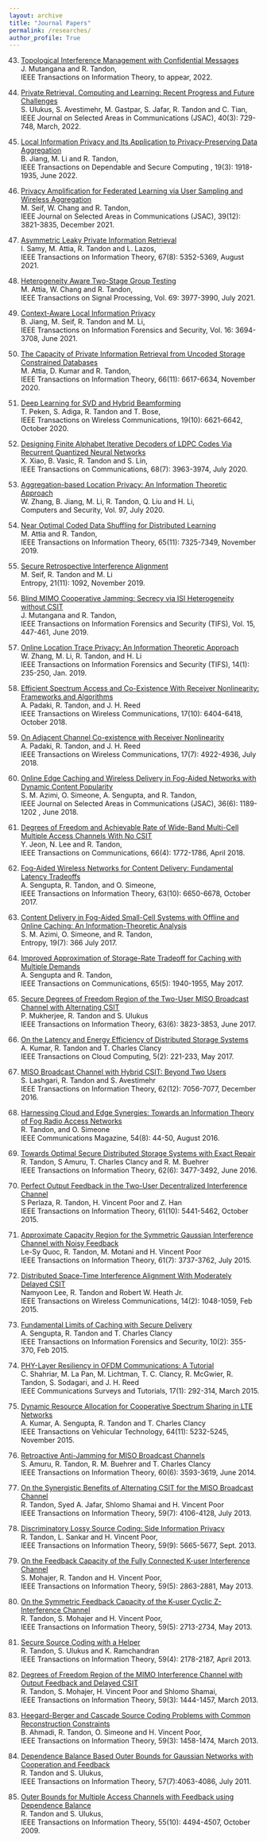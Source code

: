 ```yaml
---
layout: archive
title: "Journal Papers"
permalink: /researches/
author_profile: True
---
```



43. <a  href="https://ieeexplore.ieee.org/stamp/stamp.jsp?arnumber=9807353"> Topological Interference Management with Confidential Messages  </a> </b>
<br>J. Mutangana and R. Tandon,
<br>IEEE Transactions on Information Theory, to appear, 2022.


42. <a  href="https://ieeexplore.ieee.org/stamp/stamp.jsp?arnumber=9715264"> Private Retrieval, Computing and Learning: Recent Progress and Future Challenges </a> </b>
<br>S. Ulukus, S. Avestimehr, M. Gastpar, S. Jafar, R. Tandon and C. Tian,
<br>IEEE Journal on Selected Areas in Communications (JSAC), 40(3): 729-748, March, 2022.


41. <a  href="https://ieeexplore.ieee.org/stamp/stamp.jsp?tp=&arnumber=9275316"> Local Information Privacy and Its Application to Privacy-Preserving Data Aggregation</a> </b>
<br>B. Jiang, M. Li and R. Tandon,
<br>IEEE Transactions on Dependable and Secure Computing , 19(3): 1918-1935, June 2022.


40. <a href="https://ieeexplore.ieee.org/stamp/stamp.jsp?arnumber=9562556"> Privacy Amplification for Federated Learning via User Sampling and Wireless Aggregation</a> </b> 
<br>M. Seif, W. Chang and R. Tandon,
<br>IEEE Journal on Selected Areas in Communications (JSAC), 39(12): 3821-3835, December 2021.


39. <a href="https://ieeexplore.ieee.org/stamp/stamp.jsp?arnumber=9445017"> Asymmetric Leaky Private Information Retrieval</a> </b> 
<br>I. Samy, M. Attia, R. Tandon and L. Lazos,
<br>IEEE Transactions on Information Theory, 67(8): 5352-5369, August 2021.


38. <a href="https://ieeexplore.ieee.org/stamp/stamp.jsp?tp=&arnumber=9472951">Heterogeneity Aware Two-Stage Group Testing</a> </b> 
<br>M. Attia, W. Chang and R. Tandon,
<br>IEEE Transactions on Signal Processing, Vol. 69: 3977-3990, July 2021.


37. <a href="https://ieeexplore-ieee-org.ezproxy3.library.arizona.edu/stamp/stamp.jsp?tp=&arnumber=9448019">Context-Aware Local Information Privacy</a> </b> 
<br>B. Jiang, M. Seif, R. Tandon and M. Li,
<br>IEEE Transactions on Information Forensics and Security, Vol. 16: 3694-3708, June 2021.


36. <a href="https://ieeexplore-ieee-org.ezproxy3.library.arizona.edu/stamp/stamp.jsp?tp=&arnumber=9189813">The Capacity of Private Information Retrieval from Uncoded Storage Constrained Databases</a> </b> 
<br>M. Attia, D. Kumar and R. Tandon,
<br>IEEE Transactions on Information Theory, 66(11): 6617-6634, November 2020.


35. <a href="https://ieeexplore-ieee-org.ezproxy3.library.arizona.edu/stamp/stamp.jsp?tp=&arnumber=9130130">Deep Learning for SVD and Hybrid Beamforming</a> </b> 
<br>T. Peken, S. Adiga, R. Tandon and T. Bose,
<br>IEEE Transactions on Wireless Communications, 19(10): 6621-6642, October 2020.


34. <a href="https://ieeexplore.ieee.org/stamp/stamp.jsp?tp=&arnumber=9057584">Designing Finite Alphabet Iterative Decoders of LDPC Codes Via Recurrent Quantized Neural Networks</a> </b> 
<br>X. Xiao, B. Vasic, R. Tandon and S. Lin,
<br>IEEE Transactions on Communications, 68(7): 3963-3974, July 2020.


33. <a href="https://pdf.sciencedirectassets.com/271887/1-s2.0-S0167404820X00083/1-s2.0-S0167404820302297/main.pdf?X-Amz-Security-Token=IQoJb3JpZ2luX2VjEKn%2F%2F%2F%2F%2F%2F%2F%2F%2F%2FwEaCXVzLWVhc3QtMSJGMEQCIGXvzAuHZaOVry8zeQJHNmwiFMWd4RRhaweq50naa9PhAiAGe5uQ3823uGXHiruOAKhY2HNC4qoCWoOpD5LzSVNd5iq7BQjC%2F%2F%2F%2F%2F%2F%2F%2F%2F%2F8BEAUaDDA1OTAwMzU0Njg2NSIM2Ue8ZiLM%2F%2Fui0DYtKo8FO5Epr4yzaLWMJDG0UoBU8xymmfB5CEQpZtgYvUxSi9XvciaGQ1WO6fQSX6mnOZeclrN14p9EXXZsSJt4IvkEXMxs0naJ2NTPFJ5m%2BvWNw%2BSzsLUsIR4673hi559BAwX%2FwOIQUDOA7NXPceU4yXQCQHZpa7uEje%2BAYN3ZSZR%2FALMi%2BSa43h5vkPOlODdvrtfnJhuuJNE3%2Fmu%2B8w4LgCmbQllJX1ptKXIU6%2Fu3H5yj9g04DRkdaAGuEjzi%2F9ieIRIuOC9jINRr8Qd1%2FvK%2BH4z16%2F%2FSjHr%2FklfTqZQAiiEvglTyF4CwHkizdiM%2FsaKwATvITk73s8KzXeUmb%2FKfdAmlJGQejsVsivlpdh347hHl5FfriYhRvoIFR7lool%2FOc%2F0t0QIf8XvayJXxBkrXuDKJByg1zhuE%2FkgR9xSCzfz6nHq%2F3Sxy2qC4UGrePVCFTLyo%2FbgIiR1MQ6hzrry%2BVd7p4hG0dlXlcyQy2NkOsa3h5C2HCQHcyKsoiuDTSWV2KNEEk1QCUG%2FDiV1QTLgkjFm0J7ybJ9V5uEEUeAVlg1bFNajvQvkSXaiEKp8wg9zEumE9U8mHKH%2F%2F6pg0OE10dgeMRHRvmRLJgwEfCzrGftO4fR6SCmFbUTMsGOXwCmMP8SWo63dP3e80y6yIyO70CwWgMwETR52p5rua16o38307ollEYVk7cB0Eq2qQsxtiuKAONoGsJbwJkpBjCM%2BvoL4s5sr4CT8l6AwBwNL4qd%2BQyzzvCYpktWXKK6p%2BdrnOWV5ETJDkWqyzslyfJRXL6T7BY9URKwfXeZKIMo6dMCTHCLHpDu9EcI9YSsRo6D7zSD6xtDB9XNTnCjVSieeipai7sT5SJVKG9BCy%2B1ygJF8v0zCtkZGwBjqyAVB4yaXGQW0Q7RyCE21FTjTZQGT1HmcpMKJqM1r5e%2FhtnKq1%2F5vpgjV2XeDzdpXBLlgBM9WdPHfbqA3QkXJsMCSpjcVxKiFayhTHqPNL6%2FG1QWKpLrxeNZv5FCBs1xQJj5seXbb2CJB3pJqYjfJzZ2V2mWc9zSNBaTNtBXrdyuxj5gjMoTUGl1xbz0H2rhRM3PWGT2sRcWOD7RYjKAuDJGOVa2Sf3A6z5VnlJkzEyYFK1Qc%3D&X-Amz-Algorithm=AWS4-HMAC-SHA256&X-Amz-Date=20240327T164058Z&X-Amz-SignedHeaders=host&X-Amz-Expires=300&X-Amz-Credential=ASIAQ3PHCVTYQVKSXWFZ%2F20240327%2Fus-east-1%2Fs3%2Faws4_request&X-Amz-Signature=b5dc69a3c65e485cc551b045d10695399ac1386a09d6a4fbc5205d62948e5a2f&hash=610f86ea266d5fc3cba85391d8dfa87c463897ba0b6ee55c0c442a05a994ef18&host=68042c943591013ac2b2430a89b270f6af2c76d8dfd086a07176afe7c76c2c61&pii=S0167404820302297&tid=spdf-fdb8810c-ecfc-4f87-a0f4-1e7669452483&sid=e6d8da1c22bc8249ed7919c4bfa9d055de14gxrqa&type=client&tsoh=d3d3LnNjaWVuY2VkaXJlY3QuY29t&ua=1315585703510b5d5051&rr=86b0d345d8227afd&cc=us">Aggregation-based Location Privacy: An Information Theoretic Approach</a> </b> 
<br>W. Zhang, B. Jiang, M. Li, R. Tandon, Q. Liu and H. Li,
<br>Computers and Security, Vol. 97, July 2020.


32. <a href="https://ieeexplore.ieee.org/stamp/stamp.jsp?tp=&arnumber=8754795">Near Optimal Coded Data Shuffling for Distributed Learning</a> </b> 
<br>M. Attia and R. Tandon,
<br>IEEE Transactions on Information Theory, 65(11): 7325-7349, November 2019.


31. <a href="https://www.mdpi.com/1099-4300/21/11/1092">Secure Retrospective Interference Alignment</a> </b> 
<br>M. Seif, R. Tandon and M. Li
<br>Entropy, 21(11): 1092, November 2019.


30. <a href="https://ieeexplore.ieee.org/stamp/stamp.jsp?tp=&arnumber=8737786">Blind MIMO Cooperative Jamming: Secrecy via ISI Heterogeneity without CSIT</a> </b> 
<br>J. Mutangana and R. Tandon,
<br>IEEE Transactions on Information Forensics and Security (TIFS), Vol. 15, 447-461, June 2019.


29. <a href="https://ieeexplore.ieee.org/stamp/stamp.jsp?tp=&arnumber=8387873">Online Location Trace Privacy: An Information Theoretic Approach</a> </b> 
<br>W. Zhang, M. Li, R. Tandon, and H. Li
<br>IEEE Transactions on Information Forensics and Security (TIFS), 14(1): 235-250, Jan. 2019.


28. <a href="https://ieeexplore.ieee.org/stamp/stamp.jsp?tp=&arnumber=8424241">Efficient Spectrum Access and Co-Existence With Receiver Nonlinearity: Frameworks and Algorithms</a> </b> 
<br>A. Padaki, R. Tandon, and J. H. Reed
<br>IEEE Transactions on Wireless Communications, 17(10): 6404-6418, October 2018.


27. <a href="https://ieeexplore.ieee.org/stamp/stamp.jsp?tp=&arnumber=8359420">On Adjacent Channel Co-existence with Receiver Nonlinearity</a> </b> 
<br>A. Padaki, R. Tandon, and J. H. Reed
<br>IEEE Transactions on Wireless Communications, 17(7): 4922-4936, July 2018.


26. <a href="https://ieeexplore.ieee.org/stamp/stamp.jsp?tp=&arnumber=8374867">Online Edge Caching and Wireless Delivery in Fog-Aided Networks with Dynamic Content Popularity</a> </b> 
<br>S. M. Azimi, O. Simeone, A. Sengupta, and R. Tandon,
<br>IEEE Journal on Selected Areas in Communications (JSAC), 36(6): 1189-1202 , June 2018.


25. <a href="https://ieeexplore.ieee.org/stamp/stamp.jsp?tp=&arnumber=8207648">Degrees of Freedom and Achievable Rate of Wide-Band Multi-Cell Multiple Access Channels With No CSIT</a> </b> 
<br>Y. Jeon, N. Lee and R. Tandon,
<br>IEEE Transactions on Communications, 66(4): 1772-1786, April 2018.


24. <a href="https://ieeexplore.ieee.org/stamp/stamp.jsp?tp=&arnumber=8002603">Fog-Aided Wireless Networks for Content Delivery: Fundamental Latency Tradeoffs</a> </b> 
<br>A. Sengupta, R. Tandon, and O. Simeone,
<br>IEEE Transactions on Information Theory, 63(10): 6650-6678, October 2017.


23. <a href="https://www.mdpi.com/1099-4300/19/7/366">Content Delivery in Fog-Aided Small-Cell Systems with Offline and Online Caching: An Information-Theoretic Analysis</a> </b> 
<br>S. M. Azimi, O. Simeone, and R. Tandon,
<br>Entropy, 19(7): 366 July 2017.


22. <a href="https://ieeexplore.ieee.org/stamp/stamp.jsp?tp=&arnumber=7843674">Improved Approximation of Storage-Rate Tradeoff for Caching with Multiple Demands</a> </b> 
<br>A. Sengupta and R. Tandon,
<br>IEEE Transactions on Communications, 65(5): 1940-1955, May 2017.


21. <a href="https://ieeexplore.ieee.org/stamp/stamp.jsp?tp=&arnumber=7840026">Secure Degrees of Freedom Region of the Two-User MISO Broadcast Channel with Alternating CSIT</a> </b> 
<br>P. Mukherjee, R. Tandon and S. Ulukus
<br>IEEE Transactions on Information Theory, 63(6): 3823-3853, June 2017.


20. <a href="https://ieeexplore.ieee.org/stamp/stamp.jsp?tp=&arnumber=7164290">On the Latency and Energy Efficiency of Distributed Storage Systems</a> </b> 
<br>A. Kumar, R. Tandon and T. Charles Clancy
<br>IEEE Transactions on Cloud Computing, 5(2): 221-233, May 2017.


19. <a href="https://ieeexplore.ieee.org/stamp/stamp.jsp?arnumber=7587353">MISO Broadcast Channel with Hybrid CSIT: Beyond Two Users</a> </b> 
<br>S. Lashgari, R. Tandon and S. Avestimehr
<br>IEEE Transactions on Information Theory, 62(12): 7056-7077, December 2016.


18. <a href="https://ieeexplore.ieee.org/stamp/stamp.jsp?tp=&arnumber=7537176">Harnessing Cloud and Edge Synergies: Towards an Information Theory of Fog Radio Access Networks</a> </b> 
<br>R. Tandon, and O. Simeone
<br>IEEE Communications Magazine, 54(8): 44-50, August 2016.


17. <a href="https://ieeexplore.ieee.org/stamp/stamp.jsp?tp=&arnumber=7437480">Towards Optimal Secure Distributed Storage Systems with Exact Repair</a> </b> 
<br>R. Tandon, S Amuru, T. Charles Clancy and R. M. Buehrer
<br>IEEE Transactions on Information Theory, 62(6): 3477-3492, June 2016.


16. <a href="https://ieeexplore.ieee.org/stamp/stamp.jsp?tp=&arnumber=7192622">Perfect Output Feedback in the Two-User Decentralized Interference Channel</a> </b> 
<br>S Perlaza, R. Tandon, H. Vincent Poor and Z. Han
<br>IEEE Transactions on Information Theory, 61(10): 5441-5462, October 2015.


15. <a href="https://ieeexplore.ieee.org/stamp/stamp.jsp?tp=&arnumber=7109914">Approximate Capacity Region for the Symmetric Gaussian Interference Channel with Noisy Feedback</a> </b> 
<br>Le-Sy Quoc, R. Tandon, M. Motani and H. Vincent Poor
<br>IEEE Transactions on Information Theory, 61(7): 3737-3762, July 2015.


14. <a href="https://ieeexplore.ieee.org/stamp/stamp.jsp?tp=&arnumber=6926832">Distributed Space-Time Interference Alignment With Moderately Delayed CSIT</a> </b> 
<br>Namyoon Lee, R. Tandon and Robert W. Heath Jr.
<br>IEEE Transactions on Wireless Communications, 14(2): 1048-1059, Feb 2015.


13. <a href="https://ieeexplore.ieee.org/stamp/stamp.jsp?tp=&arnumber=6971188">Fundamental Limits of Caching with Secure Delivery</a> </b> 
<br>A. Sengupta, R. Tandon and T. Charles Clancy
<br>IEEE Transactions on Information Forensics and Security, 10(2): 355-370, Feb 2015.


12. <a href="https://ieeexplore.ieee.org/stamp/stamp.jsp?tp=&arnumber=6880765">PHY-Layer Resiliency in OFDM Communications: A Tutorial</a> </b> 
<br>C. Shahriar, M. La Pan, M. Lichtman, T. C. Clancy, R. McGwier, R. Tandon, S. Sodagari, and J. H. Reed
<br>IEEE Communications Surveys and Tutorials, 17(1): 292-314, March 2015.


11. <a href="https://ieeexplore.ieee.org/stamp/stamp.jsp?tp=&arnumber=6991615">Dynamic Resource Allocation for Cooperative Spectrum Sharing in LTE Networks</a> </b> 
<br>A. Kumar, A. Sengupta, R. Tandon and T. Charles Clancy
<br>IEEE Transactions on Vehicular Technology, 64(11): 5232-5245, November 2015.


10. <a href="https://ieeexplore.ieee.org/stamp/stamp.jsp?tp=&arnumber=6804012">Retroactive Anti-Jamming for MISO Broadcast Channels</a> </b> 
<br>S. Amuru, R. Tandon, R. M. Buehrer and T. Charles Clancy
<br>IEEE Transactions on Information Theory, 60(6): 3593-3619, June 2014.


9. <a href="https://ieeexplore.ieee.org/stamp/stamp.jsp?tp=&arnumber=6471826">On the Synergistic Benefits of Alternating CSIT for the MISO Broadcast Channel</a> </b> 
<br>R. Tandon, Syed A. Jafar, Shlomo Shamai and H. Vincent Poor
<br>IEEE Transactions on Information Theory, 59(7): 4106-4128, July 2013.


8. <a href="https://ieeexplore.ieee.org/stamp/stamp.jsp?arnumber=6507243">Discriminatory Lossy Source Coding: Side Information Privacy</a> </b> 
<br>R. Tandon, L. Sankar and H. Vincent Poor,
<br>IEEE Transactions on Information Theory, 59(9): 5665-5677, Sept. 2013.


7. <a href="https://ieeexplore.ieee.org/stamp/stamp.jsp?tp=&arnumber=6389777">On the Feedback Capacity of the Fully Connected K-user Interference Channel</a> </b> 
<br>S. Mohajer, R. Tandon and H. Vincent Poor,
<br>IEEE Transactions on Information Theory, 59(5): 2863-2881, May 2013.


6. <a href="https://ieeexplore.ieee.org/stamp/stamp.jsp?tp=&arnumber=6392280">On the Symmetric Feedback Capacity of the K-user Cyclic Z-Interference Channel</a> </b> 
<br>R. Tandon, S. Mohajer and H. Vincent Poor,
<br>IEEE Transactions on Information Theory, 59(5): 2713-2734, May 2013.


5. <a href="https://ieeexplore.ieee.org/stamp/stamp.jsp?arnumber=7470461">Secure Source Coding with a Helper</a> </b> 
<br>R. Tandon, S. Ulukus and K. Ramchandran
<br>IEEE Transactions on Information Theory, 59(4): 2178-2187, April 2013.


4. <a href="https://ieeexplore.ieee.org/stamp/stamp.jsp?tp=&arnumber=6341083">Degrees of Freedom Region of the MIMO Interference Channel with Output Feedback and Delayed CSIT</a> </b> 
<br>R. Tandon, S. Mohajer, H. Vincent Poor and Shlomo Shamai,
<br>IEEE Transactions on Information Theory, 59(3): 1444-1457, March 2013.


3. <a href="https://ieeexplore.ieee.org/stamp/stamp.jsp?arnumber=6353583">Heegard-Berger and Cascade Source Coding Problems with Common Reconstruction Constraints</a> </b> 
<br>B. Ahmadi, R. Tandon, O. Simeone and H. Vincent Poor,
<br>IEEE Transactions on Information Theory, 59(3): 1458-1474, March 2013.


2. <a href="https://ieeexplore.ieee.org/stamp/stamp.jsp?tp=&arnumber=5895096">Dependence Balance Based Outer Bounds for Gaussian Networks with Cooperation and Feedback</a> </b> 
<br>R. Tandon and S. Ulukus,
<br>IEEE Transactions on Information Theory, 57(7):4063-4086, July 2011.


1. <a href="https://ieeexplore.ieee.org/stamp/stamp.jsp?arnumber=5238737">Outer Bounds for Multiple Access Channels with Feedback using Dependence Balance</a> </b> 
<br>R. Tandon and S. Ulukus,
<br>IEEE Transactions on Information Theory, 55(10): 4494-4507, October 2009.
